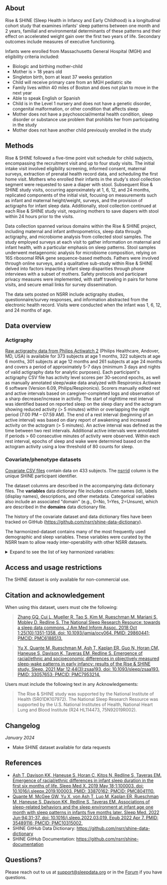 ## About

Rise & SHINE (Sleep Health in Infancy and Early Childhood) is a longitudinal cohort study that examines infants' sleep patterns between one month and 2 years, familial and environmental determinants of these patterns and their effect on accelerated weight gain over the first two years of life. Secondary outcomes include measures of executive functioning.

Infants were enrolled from Massachusetts General Hospital (MGH) and eligibility criteria included:

- Biologic and birthing mother-child
- Mother is > 18 years old
- Singleton birth, born at least 37 weeks gestation
- Child will receive primary care from an MGH pediatric site
- Family lives within 40 miles of Boston and does not plan to move in the next year 
- Able to speak English or Spanish
- Child is in the Level 1 nursery and does not have a genetic disorder, congenital malformation, or other condition that affects sleep
- Mother does not have a psychosocial/mental health condition, sleep disorder or substance use problem that prohibits her from participating in the study
- Mother does not have another child previously enrolled in the study

## Methods

Rise & SHINE followed a five-time point visit schedule for child subjects, encompassing the recruitment visit and up to four study visits. The initial intake visit involved eligibility screening, informed consent, maternal surveys, extraction of prenatal health record data, and scheduling the first home visit. Mothers who enrolled their infants in the study's stool collection segment were requested to save a diaper with stool. Subsequent Rise & SHINE study visits, occurring approximately at 1, 6, 12, and 24 months, replicated components of the initial visit, focusing on measurements such as infant and maternal height/weight, surveys, and the provision of actigraphs for infant sleep data. Additionally, stool collection continued at each Rise & SHINE study visit, requiring mothers to save diapers with stool within 24 hours prior to the visits.

Data collection spanned various domains within the Rise & SHINE project, including maternal and infant anthropometrics, sleep data through actigraphy, and microbiome analysis from collected stool samples. The study employed surveys at each visit to gather information on maternal and infant health, with a particular emphasis on sleep patterns. Stool samples underwent metagenomic analysis for microbiome composition, relying on 16S ribosomal RNA gene sequence-based methods. Fathers were involved through online surveys, and a qualitative sub-study within Rise & SHINE delved into factors impacting infant sleep disparities through phone interviews with a subset of mothers. Safety protocols and participant privacy measures were implemented, with staff traveling in pairs for home visits, and secure email links for survey dissemination.

The data sets posted on NSRR include actigraphy studies, questionnaire/survey responses, and information abstracted from the electronic health record. Visits were conducted when the infant was 1, 6, 12, and 24 months of age. 

## Data overview

### Actigraphy
[Raw actigraphy data from Philips Actiwatch 2](:files_path:/actigraphy) (Philips Healthcare, Andover, MD, USA) is available for 373 subjects at age 1 months, 322 subjects at age 6 months, 301 subjects at age 12 months and 261 subjects at age 24 months and covers a period of approximately 5-7 days (minimum 3 days and nights of valid actigraphy data for analytic purposes). Each participant's actigraphy CSV file has activity level scores per 30-second epochs, as well as manually annotated sleep/wake data analyzed with Respironics Actiware 6 software (Version 6.09, Philips/Respironics).  Scorers manually edited rest and active intervals based on caregiver-completed logs and observation of a sharp decrease/increase in activity. The start of nighttime rest interval was identified based on reported sleep on the sleep diary and the actogram showing reduced activity (> 5 minutes) within or overlapping the night period (7:00 PM – 07:59 AM). The end of a rest interval (beginning of an active interval) was based on diary report of awakening and increased activity on the actogram (> 5 minutes). An active interval was defined as the time between two rest intervals. Additional active intervals were annotated if periods > 60 consecutive minutes of activity were observed. Within each rest interval, epochs of sleep and wake were determined based on the actogram activity using a low threshold of 80 counts for sleep.

### Covariate/phenotype datasets
[Covariate CSV files](:files_path:/datasets) contain data on 433 subjects. The [nsrrid](:variables_path:/nsrrid) column is the unique SHINE participant identifier. 

The dataset columns are described in the accompanying data dictionary files. The **variables** data dictionary file includes column names (id), labels (display names), descriptions, and other metadata. Categorical variables also include an associated "domain" (e.g., 0=No, 1=Yes, 2=Unsure), which are described in the **domains** data dictionary file.

The history of the covariate dataset and data dictionary files have been tracked on GitHub (https://github.com/nsrr/shine-data-dictionary). 

The harmonized-dataset contains many of the most frequently used demographic and sleep variables. These variables were curated by the NSRR team to allow ready inter-operability with other NSRR datasets. 

<details>
  <summary>Expand to see the list of key harmonized variables:</summary>

  <table>
    <tr><td><b>Variable</b></td><td><b>Label</b></td></tr>
    <tr><td><a href=":variables_path:/nsrr_age">nsrr_age</a></td><td>Subject age: Infant</td></tr>
    <tr><td><a href=":variables_path:/nsrr_sex">nsrr_sex</a></td><td>Subject sex: Infant</td></tr>
    <tr><td><a href=":variables_path:/nsrr_race">nsrr_race</a></td><td>Subject race: Infant</td></tr>  
    <tr><td><a href=":variables_path:/nsrr_bmi">nsrr_bmi</a></td><td>Body mass index (BMI): Infant</td></tr>  

  </table>

</details>  

## Access and usage restrictions

The SHINE dataset is only available for non-commercial use.

## Citation and acknowledgement

When using this dataset, users must cite the following:

>[Zhang GQ, Cui L, Mueller R, Tao S, Kim M, Rueschman M, Mariani S, Mobley D, Redline S. The National Sleep Research Resource: towards a sleep data commons. J Am Med Inform Assoc. 2018 Oct 1;25(10):1351-1358. doi: 10.1093/jamia/ocy064. PMID: 29860441; PMCID: PMC6188513.](https://pubmed.ncbi.nlm.nih.gov/29860441/)

>[Yu X, Quante M, Rueschman M, Ash T, Kaplan ER, Guo N, Horan CM, Haneuse S, Davison K, Taveras EM, Redline S. Emergence of racial/ethnic and socioeconomic differences in objectively measured sleep-wake patterns in early infancy: results of the Rise & SHINE study. Sleep. 2021 Mar 12;44(3):zsaa193. doi: 10.1093/sleep/zsaa193. PMID: 33057653; PMCID: PMC7953214.](https://pubmed.ncbi.nlm.nih.gov/33057653/)

Users must include the following text in any Acknowledgements:

> The Rise & SHINE study was supported by the National Institute of Health (5R01DK107972). The National Sleep Research Resource was supported by the U.S. National Institutes of Health, National Heart Lung and Blood Institute (R24 HL114473, 75N92019R002). 

## Changelog

*January 2024*

- Make SHINE dataset available for data requests

## References

- [Ash T, Davison KK, Haneuse S, Horan C, Kitos N, Redline S, Taveras EM. Emergence of racial/ethnic differences in infant sleep duration in the first six months of life. Sleep Med X. 2019 May 18;1:100003. doi: 10.1016/j.sleepx.2019.100003. PMID: 33870162; PMCID: PMC8041110.](https://pubmed.ncbi.nlm.nih.gov/33870162/)
- [Quante M, McGee GW, Yu X, von Ash T, Luo M, Kaplan ER, Rueschman M, Haneuse S, Davison KK, Redline S, Taveras EM. Associations of sleep-related behaviors and the sleep environment at infant age one month with sleep patterns in infants five months later. Sleep Med. 2022 Jun;94:31-37. doi: 10.1016/j.sleep.2022.03.019. Epub 2022 Apr 7. PMID: 35489116; PMCID: PMC10315002.](https://pubmed.ncbi.nlm.nih.gov/35489116/)
- SHINE GitHub Data Dictionary: https://github.com/nsrr/shine-data-dictionary
- SHINE GitHub Documentation: https://github.com/nsrr/shine-documentation

## Questions?

Please reach out to us at support@sleepdata.org or in the [Forum](https://sleepdata.org/forum) if you have questions.
